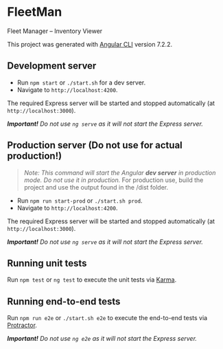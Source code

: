 # FleetMan

Fleet Manager – Inventory Viewer

This project was generated with [Angular CLI](https://github.com/angular/angular-cli) version 7.2.2.

## Development server

- Run `npm start` or `./start.sh` for a dev server.
- Navigate to `http://localhost:4200`.

The required Express server will be started and stopped automatically (at `http://localhost:3000`).

_**Important!** Do not use `ng serve` as it will not start the Express server._

## Production server (Do not use for actual production!)

> _Note: This command will start the Angular **dev server** in production mode. Do not use it in production._
> For production use, build the project and use the output found in the /dist folder.

- Run `npm run start-prod` or `./start.sh prod`.
- Navigate to `http://localhost:4200`.

The required Express server will be started and stopped automatically (at `http://localhost:3000`).

_**Important!** Do not use `ng serve` as it will not start the Express server._

## Running unit tests

Run `npm test` or `ng test` to execute the unit tests via [Karma](https://karma-runner.github.io).

## Running end-to-end tests

Run `npm run e2e` or `./start.sh e2e` to execute the end-to-end tests via [Protractor](http://www.protractortest.org/).

_**Important!** Do not use `ng e2e` as it will not start the Express server._
